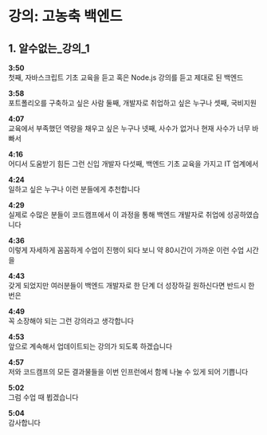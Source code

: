# 강의: 고농축 백엔드

## 1. 알수없는_강의_1

**3:50**  
첫째, 자바스크립트 기초 교육을 듣고 혹은 Node.js 강의를 듣고 제대로 된 백엔드  

**3:58**  
포트폴리오를 구축하고 싶은 사람 둘째, 개발자로 취업하고 싶은 누구나 셋째, 국비지원  

**4:07**  
교육에서 부족했던 역량을 채우고 싶은 누구나 넷째, 사수가 없거나 현재 사수가 너무 바빠서  

**4:16**  
어디서 도움받기 힘든 그런 신입 개발자 다섯째, 백엔드 기초 교육을 가지고 IT 업계에서  

**4:24**  
일하고 싶은 누구나 이런 분들에게 추천합니다  

**4:29**  
실제로 수많은 분들이 코드캠프에서 이 과정을 통해 백엔드 개발자로 취업에 성공하였습니다  

**4:36**  
이렇게 자세하게 꼼꼼하게 수업이 진행이 되다 보니 약 80시간이 가까운 이런 수업 시간을  

**4:43**  
갖게 되었지만 여러분들이 백엔드 개발자로 한 단계 더 성장하길 원하신다면 반드시 한 번은  

**4:49**  
꼭 소장해야 되는 그런 강의라고 생각합니다  

**4:53**  
앞으로 계속해서 업데이트되는 강의가 되도록 하겠습니다  

**4:57**  
저와 코드캠프의 모든 결과물들을 이번 인프런에서 함께 나눌 수 있게 되어 기쁩니다  

**5:02**  
그럼 수업 때 뵙겠습니다  

**5:04**  
감사합니다  

